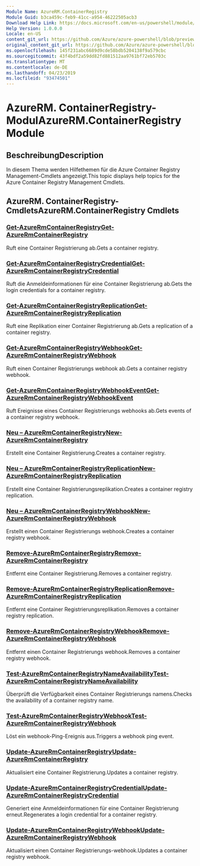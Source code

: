 ```yaml
---
Module Name: AzureRM.ContainerRegistry
Module Guid: b3ca459c-feb9-41cc-a954-46222505acb3
Download Help Link: https://docs.microsoft.com/en-us/powershell/module/azurerm.containerregistry
Help Version: 1.0.0.0
Locale: en-US
content_git_url: https://github.com/Azure/azure-powershell/blob/preview/src/ResourceManager/ContainerRegistry/Commands.ContainerRegistry/help/AzureRM.ContainerRegistry.md
original_content_git_url: https://github.com/Azure/azure-powershell/blob/preview/src/ResourceManager/ContainerRegistry/Commands.ContainerRegistry/help/AzureRM.ContainerRegistry.md
ms.openlocfilehash: 145f231abc6689d9cde58bdb5204138f9a579cbc
ms.sourcegitcommit: 43f4bdf2a59dd82fd881512aa9761bf72eb5703c
ms.translationtype: MT
ms.contentlocale: de-DE
ms.lasthandoff: 04/23/2019
ms.locfileid: "93474501"
---
```

# <span data-ttu-id="8b23b-101">AzureRM. ContainerRegistry-Modul</span><span class="sxs-lookup"><span data-stu-id="8b23b-101">AzureRM.ContainerRegistry Module</span></span>
## <span data-ttu-id="8b23b-102">Beschreibung</span><span class="sxs-lookup"><span data-stu-id="8b23b-102">Description</span></span>
<span data-ttu-id="8b23b-103">In diesem Thema werden Hilfethemen für die Azure Container Registry Management-Cmdlets angezeigt.</span><span class="sxs-lookup"><span data-stu-id="8b23b-103">This topic displays help topics for the Azure Container Registry Management Cmdlets.</span></span>

## <span data-ttu-id="8b23b-104">AzureRM. ContainerRegistry-Cmdlets</span><span class="sxs-lookup"><span data-stu-id="8b23b-104">AzureRM.ContainerRegistry Cmdlets</span></span>
### [<span data-ttu-id="8b23b-105">Get-AzureRmContainerRegistry</span><span class="sxs-lookup"><span data-stu-id="8b23b-105">Get-AzureRmContainerRegistry</span></span>](Get-AzureRmContainerRegistry.md)
<span data-ttu-id="8b23b-106">Ruft eine Container Registrierung ab.</span><span class="sxs-lookup"><span data-stu-id="8b23b-106">Gets a container registry.</span></span>

### [<span data-ttu-id="8b23b-107">Get-AzureRmContainerRegistryCredential</span><span class="sxs-lookup"><span data-stu-id="8b23b-107">Get-AzureRmContainerRegistryCredential</span></span>](Get-AzureRmContainerRegistryCredential.md)
<span data-ttu-id="8b23b-108">Ruft die Anmeldeinformationen für eine Container Registrierung ab.</span><span class="sxs-lookup"><span data-stu-id="8b23b-108">Gets the login credentials for a container registry.</span></span>

### [<span data-ttu-id="8b23b-109">Get-AzureRmContainerRegistryReplication</span><span class="sxs-lookup"><span data-stu-id="8b23b-109">Get-AzureRmContainerRegistryReplication</span></span>](Get-AzureRmContainerRegistryReplication.md)
<span data-ttu-id="8b23b-110">Ruft eine Replikation einer Container Registrierung ab.</span><span class="sxs-lookup"><span data-stu-id="8b23b-110">Gets a replication of a container registry.</span></span>

### [<span data-ttu-id="8b23b-111">Get-AzureRmContainerRegistryWebhook</span><span class="sxs-lookup"><span data-stu-id="8b23b-111">Get-AzureRmContainerRegistryWebhook</span></span>](Get-AzureRmContainerRegistryWebhook.md)
<span data-ttu-id="8b23b-112">Ruft einen Container Registrierungs webhook ab.</span><span class="sxs-lookup"><span data-stu-id="8b23b-112">Gets a container registry webhook.</span></span>

### [<span data-ttu-id="8b23b-113">Get-AzureRmContainerRegistryWebhookEvent</span><span class="sxs-lookup"><span data-stu-id="8b23b-113">Get-AzureRmContainerRegistryWebhookEvent</span></span>](Get-AzureRmContainerRegistryWebhookEvent.md)
<span data-ttu-id="8b23b-114">Ruft Ereignisse eines Container Registrierungs webhooks ab.</span><span class="sxs-lookup"><span data-stu-id="8b23b-114">Gets events of a container registry webhook.</span></span>

### [<span data-ttu-id="8b23b-115">Neu – AzureRmContainerRegistry</span><span class="sxs-lookup"><span data-stu-id="8b23b-115">New-AzureRmContainerRegistry</span></span>](New-AzureRmContainerRegistry.md)
<span data-ttu-id="8b23b-116">Erstellt eine Container Registrierung.</span><span class="sxs-lookup"><span data-stu-id="8b23b-116">Creates a container registry.</span></span>

### [<span data-ttu-id="8b23b-117">Neu – AzureRmContainerRegistryReplication</span><span class="sxs-lookup"><span data-stu-id="8b23b-117">New-AzureRmContainerRegistryReplication</span></span>](New-AzureRmContainerRegistryReplication.md)
<span data-ttu-id="8b23b-118">Erstellt eine Container Registrierungsreplikation.</span><span class="sxs-lookup"><span data-stu-id="8b23b-118">Creates a container registry replication.</span></span>

### [<span data-ttu-id="8b23b-119">Neu – AzureRmContainerRegistryWebhook</span><span class="sxs-lookup"><span data-stu-id="8b23b-119">New-AzureRmContainerRegistryWebhook</span></span>](New-AzureRmContainerRegistryWebhook.md)
<span data-ttu-id="8b23b-120">Erstellt einen Container Registrierungs webhook.</span><span class="sxs-lookup"><span data-stu-id="8b23b-120">Creates a container registry webhook.</span></span>

### [<span data-ttu-id="8b23b-121">Remove-AzureRmContainerRegistry</span><span class="sxs-lookup"><span data-stu-id="8b23b-121">Remove-AzureRmContainerRegistry</span></span>](Remove-AzureRmContainerRegistry.md)
<span data-ttu-id="8b23b-122">Entfernt eine Container Registrierung.</span><span class="sxs-lookup"><span data-stu-id="8b23b-122">Removes a container registry.</span></span>

### [<span data-ttu-id="8b23b-123">Remove-AzureRmContainerRegistryReplication</span><span class="sxs-lookup"><span data-stu-id="8b23b-123">Remove-AzureRmContainerRegistryReplication</span></span>](Remove-AzureRmContainerRegistryReplication.md)
<span data-ttu-id="8b23b-124">Entfernt eine Container Registrierungsreplikation.</span><span class="sxs-lookup"><span data-stu-id="8b23b-124">Removes a container registry replication.</span></span>

### [<span data-ttu-id="8b23b-125">Remove-AzureRmContainerRegistryWebhook</span><span class="sxs-lookup"><span data-stu-id="8b23b-125">Remove-AzureRmContainerRegistryWebhook</span></span>](Remove-AzureRmContainerRegistryWebhook.md)
<span data-ttu-id="8b23b-126">Entfernt einen Container Registrierungs webhook.</span><span class="sxs-lookup"><span data-stu-id="8b23b-126">Removes a container registry webhook.</span></span>

### [<span data-ttu-id="8b23b-127">Test-AzureRmContainerRegistryNameAvailability</span><span class="sxs-lookup"><span data-stu-id="8b23b-127">Test-AzureRmContainerRegistryNameAvailability</span></span>](Test-AzureRmContainerRegistryNameAvailability.md)
<span data-ttu-id="8b23b-128">Überprüft die Verfügbarkeit eines Container Registrierungs namens.</span><span class="sxs-lookup"><span data-stu-id="8b23b-128">Checks the availability of a container registry name.</span></span>

### [<span data-ttu-id="8b23b-129">Test-AzureRmContainerRegistryWebhook</span><span class="sxs-lookup"><span data-stu-id="8b23b-129">Test-AzureRmContainerRegistryWebhook</span></span>](Test-AzureRmContainerRegistryWebhook.md)
<span data-ttu-id="8b23b-130">Löst ein webhook-Ping-Ereignis aus.</span><span class="sxs-lookup"><span data-stu-id="8b23b-130">Triggers a webhook ping event.</span></span>

### [<span data-ttu-id="8b23b-131">Update-AzureRmContainerRegistry</span><span class="sxs-lookup"><span data-stu-id="8b23b-131">Update-AzureRmContainerRegistry</span></span>](Update-AzureRmContainerRegistry.md)
<span data-ttu-id="8b23b-132">Aktualisiert eine Container Registrierung.</span><span class="sxs-lookup"><span data-stu-id="8b23b-132">Updates a container registry.</span></span>

### [<span data-ttu-id="8b23b-133">Update-AzureRmContainerRegistryCredential</span><span class="sxs-lookup"><span data-stu-id="8b23b-133">Update-AzureRmContainerRegistryCredential</span></span>](Update-AzureRmContainerRegistryCredential.md)
<span data-ttu-id="8b23b-134">Generiert eine Anmeldeinformationen für eine Container Registrierung erneut.</span><span class="sxs-lookup"><span data-stu-id="8b23b-134">Regenerates a login credential for a container registry.</span></span>

### [<span data-ttu-id="8b23b-135">Update-AzureRmContainerRegistryWebhook</span><span class="sxs-lookup"><span data-stu-id="8b23b-135">Update-AzureRmContainerRegistryWebhook</span></span>](Update-AzureRmContainerRegistryWebhook.md)
<span data-ttu-id="8b23b-136">Aktualisiert einen Container Registrierungs-webhook.</span><span class="sxs-lookup"><span data-stu-id="8b23b-136">Updates a container registry webhook.</span></span>

